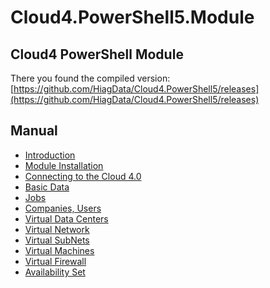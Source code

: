 # Cloud4.PowerShell5.Module

## Cloud4 PowerShell Module

There you found the compiled version: [https://github.com/HiagData/Cloud4.PowerShell5/releases](https://github.com/HiagData/Cloud4.PowerShell5/releases)

## Manual

* [Introduction]()
* [Module Installation]()
* [Connecting to the Cloud 4.0]()
* [Basic Data]()
* [Jobs]()
* [Companies, Users]()
* [Virtual Data Centers]()
* [Virtual Network]()
* [Virtual SubNets]()
* [Virtual Machines]()
* [Virtual Firewall]()
* [Availability Set]()

